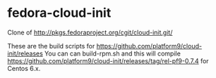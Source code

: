 # fedora-cloud-init
Clone of http://pkgs.fedoraproject.org/cgit/cloud-init.git/

These are the build scripts for https://github.com/platform9/cloud-init/releases
You can can build-rpm.sh and this will compile https://github.com/platform9/cloud-init/releases/tag/rel-pf9-0.7.4 for
Centos 6.x.
